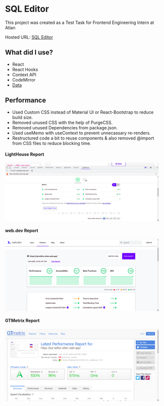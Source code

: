 # SQL Editor

This project was created as a Test Task for Frontend Engineering Intern at Atlan

Hosted URL: [SQL Editor](https://sql-editor-atlan.web.app/)

## What did I use?

- React
- React Hooks
- Context API
- CodeMirror
- [Data](https://github.com/graphql-compose/graphql-compose-examples/tree/master/examples/northwind/data/csv)

## Performance

<!-- ### Before Any Optimization
Used custom CSS to style the web application instead of Material UI or React-Bootstrap to reduce build size.

### Optimization Step 1
Here to improve performance I removed unused Dependencies from package.json. This resulted in increase of Lighthouse score by .


### Optimization Step 2
Next, I removed unused CSS with the help of PurgeCSS, increasing the performance by .

### Optimization Step 3 
To further increase performance I restructured code a bit to reuse components & also removed @import from CSS files to reduce blocking time. -->

- Used Custom CSS instead of Material UI or React-Bootstrap to reduce build size.
- Removed unused CSS with the help of PurgeCSS.
- Removed unused Dependencies from package.json.
- Used useMemo with useContext to prevent unnecassary re-renders.
- Restructured code a bit to reuse components & also removed @import from CSS files to reduce blocking time.


#### LightHouse Report
![Lighthouse Report](https://github.com/parthx9/SQL-Editor/blob/master/screenshot.png)

#### web.dev Report
![web.dev Report](https://github.com/parthx9/SQL-Editor/blob/master/webdev.png)

#### GTMetrix Report
![GTMetrix](https://github.com/parthx9/SQL-Editor/blob/master/gtmetrix.png)
